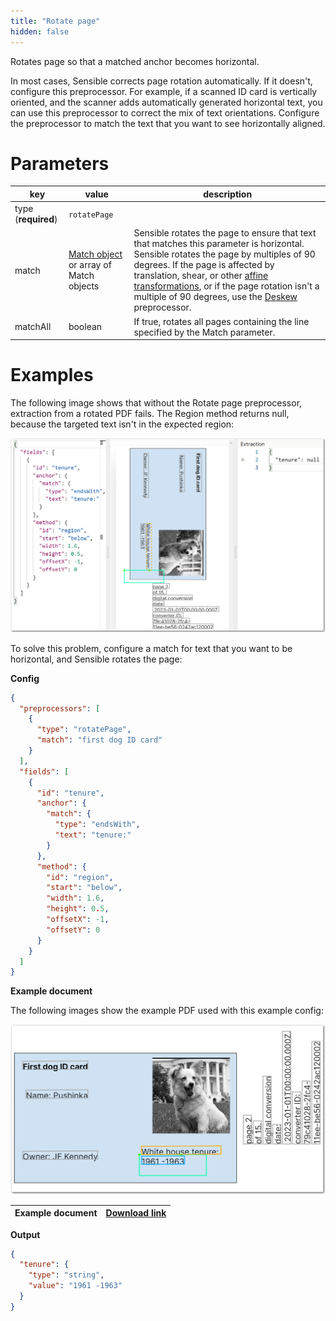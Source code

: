 ```yaml
---
title: "Rotate page"
hidden: false
---
```


Rotates page so that a matched anchor becomes horizontal.

In most cases, Sensible corrects page rotation automatically. If it doesn't, configure this preprocessor. For example, if a scanned ID card is vertically oriented, and the scanner adds automatically generated horizontal text, you can use this preprocessor to correct the mix of text orientations. Configure the preprocessor to match the text that you want to see horizontally aligned.

Parameters
====

| key                 | value                                               | description                                                  |
| ------------------- | --------------------------------------------------- | ------------------------------------------------------------ |
| type (**required**) | `rotatePage`                                        |                                                              |
| match               | [Match object](doc:match) or array of Match objects | Sensible rotates the page to ensure that text that matches this parameter is horizontal.  Sensible rotates the page by multiples of 90 degrees. If the page is affected by translation, shear, or other [affine transformations](https://homepages.inf.ed.ac.uk/rbf/HIPR2/affine.htm), or if the page rotation isn't a multiple of 90 degrees, use the [Deskew](doc:deskew) preprocessor. |
| matchAll            | boolean                                             | If true, rotates all pages containing the line specified by the Match parameter. |

Examples
====

The following image shows that without the Rotate page preprocessor, extraction from a rotated PDF fails. The Region method returns null, because the targeted text isn't in the expected region:

![Click to enlarge](https://raw.githubusercontent.com/sensible-hq/sensible-docs/main/readme-sync/assets/v0/images/final/rotate_page_1.png)

To solve this problem, configure a match for text that you want to be horizontal, and Sensible rotates the page:

**Config**

```json
{
  "preprocessors": [
    {
      "type": "rotatePage",
      "match": "first dog ID card"
    }
  ],
  "fields": [
    {
      "id": "tenure",
      "anchor": {
        "match": {
          "type": "endsWith",
          "text": "tenure:"
        }
      },
      "method": {
        "id": "region",
        "start": "below",
        "width": 1.6,
        "height": 0.5,
        "offsetX": -1,
        "offsetY": 0
      }
    }
  ]
}
```

**Example document**

The following images show the example PDF used with this example config:

![Click to enlarge](https://raw.githubusercontent.com/sensible-hq/sensible-docs/main/readme-sync/assets/v0/images/final/rotate_page_2.png)

| Example document | [Download link](https://raw.githubusercontent.com/sensible-hq/sensible-docs/main/readme-sync/assets/v0/pdfs/rotate_page.pdf) |
| ------------------------------------------ | ------------------------------------------------------------ |

**Output**

```json
{
  "tenure": {
    "type": "string",
    "value": "1961 -1963"
  }
}
```

